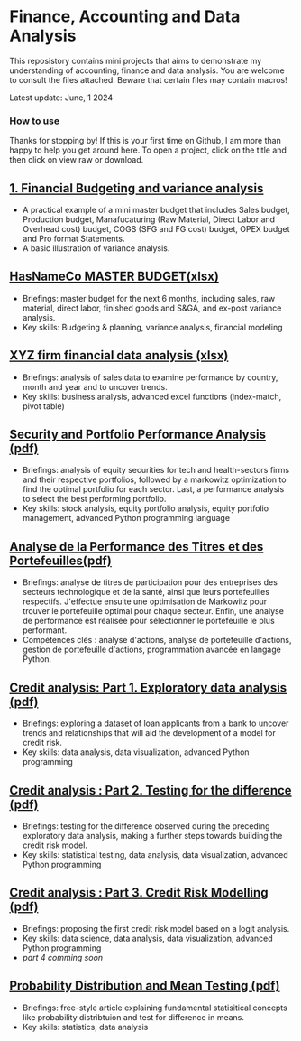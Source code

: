 # Finance, Accounting and Data Analysis 
This reposistory contains mini projects that aims to demonstrate my understanding of accounting, finance and data analysis. You are welcome to consult the files attached. Beware that certain files may contain macros!

Latest update: June, 1 2024

### How to use
Thanks for stopping by! If this is your first time on Github, I am more than happy to help you get around here. To open a project, click on the title and then click on view raw or download.


## [1. Financial Budgeting and variance analysis]( https://github.com/eliediwa9/Financial-Planning-and-Analysis/blob/main/NoNameCo%20FPA%20%26%20valuation.xlsx)
- A practical example of a mini master budget that includes Sales budget, Production budget, Manafucaturing (Raw Material, Direct Labor and Overhead cost) budget, COGS (SFG and FG cost) budget, OPEX budget and Pro format Statements.
- A basic illustration of variance analysis.

## [HasNameCo MASTER BUDGET(xlsx)](https://github.com/eliediwa9/Financial-Planning-and-Analysis/blob/main/HasNameCo%20Master-Plan.xlsx)
- Briefings: master budget for the next 6 months, including sales, raw material, direct labor, finished goods and S&GA, and ex-post variance analysis.
- Key skills: Budgeting & planning, variance analysis, financial modeling


## [XYZ firm financial data analysis (xlsx)](https://github.com/eliediwa9/Financial-Planning-and-Analysis/blob/main/XYZ%20Financial%20data%20analysis.xlsx)
- Briefings: analysis of sales data to examine performance by country, month and year and to uncover trends.
- Key skills: business analysis, advanced excel functions (index-match, pivot table)


## [Security and Portfolio Performance Analysis (pdf)](https://github.com/eliediwa9/Financial-and-Data-Analysis/blob/main/Security%20and%20Portfolio%20Performance%20Analysis%20.pdf)
- Briefings: analysis of equity securities for tech and health-sectors firms and their respective portfolios, followed by a markowitz optimization to find the optimal portfolio for each sector. Last, a performance analysis to select the best performing portfolio.
- Key skills: stock analysis, equity portfolio analysis, equity portfolio management, advanced Python programming language


## [Analyse de la Performance des Titres et des Portefeuilles(pdf)](https://github.com/eliediwa9/Financial-and-Data-Analysis/blob/main/Analyse%20de%20la%20Performance%20des%20Titres%20et%20des%20Portefeuilles.pdf)
- Briefings: analyse de titres de participation pour des entreprises des secteurs technologique et de la santé, ainsi que leurs portefeuilles respectifs. J'effectue ensuite une optimisation de Markowitz pour trouver le portefeuille optimal pour chaque secteur. Enfin, une analyse de performance est réalisée pour sélectionner le portefeuille le plus performant.
- Compétences clés : analyse d'actions, analyse de portefeuille d'actions, gestion de portefeuille d'actions, programmation avancée en langage Python. 


## [Credit analysis: Part 1. Exploratory data analysis (pdf)](https://github.com/eliediwa9/Financial-and-Data-Analysis/blob/main/Credit%20Analysis%20Part%201.pdf)
- Briefings: exploring a dataset of loan applicants from a bank to uncover trends and relationships that will aid the development of a model for credit risk.
- Key skills: data analysis, data visualization, advanced Python programming


## [Credit analysis : Part 2. Testing for the difference (pdf)](https://github.com/eliediwa9/Financial-and-Data-Analysis/blob/main/Credit%20Analysis%20Part%202.pdf)
- Briefings: testing for the difference observed during the preceding exploratory data analysis, making a further steps towards building the credit risk model.
- Key skills: statistical testing, data analysis, data visualization, advanced Python programming


## [Credit analysis : Part 3. Credit Risk Modelling (pdf)](https://github.com/eliediwa9/Financial-and-Data-Analysis/blob/main/Credit%20Analysis%20Part%203.pdf)
- Briefings: proposing the first credit risk model based on a logit analysis.
- Key skills: data science, data analysis, data visualization, advanced Python programming
- *part 4 comming soon*


## [Probability Distribution and Mean Testing (pdf)](https://github.com/eliediwa9/Financial-and-Data-Analysis/blob/main/Probability%20Distribution%20and%20Statistical%20Testing%20.pdf)
- Briefings: free-style article explaining fundamental statisitical concepts like probability distribtuion and test for difference in means.
- Key skills: statistics, data analysis


